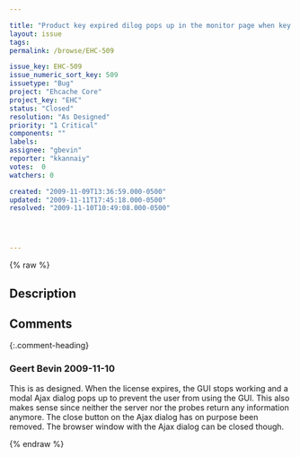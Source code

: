 ```yaml
---

title: "Product key expired dilog pops up in the monitor page when key has expired, but unable to close the pop dilaog"
layout: issue
tags: 
permalink: /browse/EHC-509

issue_key: EHC-509
issue_numeric_sort_key: 509
issuetype: "Bug"
project: "Ehcache Core"
project_key: "EHC"
status: "Closed"
resolution: "As Designed"
priority: "1 Critical"
components: ""
labels: 
assignee: "gbevin"
reporter: "kkannaiy"
votes:  0
watchers: 0

created: "2009-11-09T13:36:59.000-0500"
updated: "2009-11-11T17:45:18.000-0500"
resolved: "2009-11-10T10:49:08.000-0500"




---
```


{% raw %}

## Description

<div markdown="1" class="description">



</div>

## Comments


{:.comment-heading}
### **Geert Bevin** <span class="date">2009-11-10</span>

<div markdown="1" class="comment">

This is as designed. When the license expires, the GUI stops working and a modal Ajax dialog pops up to prevent the user from using the GUI. This also makes sense since neither the server nor the probes return any information anymore. The close button on the Ajax dialog has on purpose been removed. The browser window with the Ajax dialog can be closed though.

</div>



{% endraw %}
